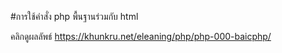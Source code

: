 #การใช้คำสั่ง php พื้นฐานร่วมกับ html

คลิกดูผลลัพธ์ https://khunkru.net/eleaning/php/php-000-baicphp/
